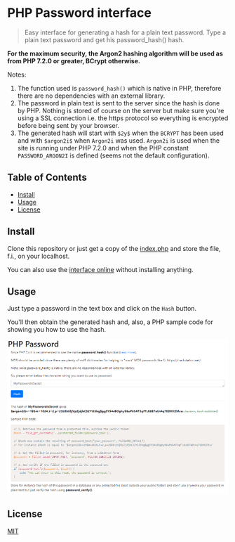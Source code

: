 # PHP Password interface

> Easy interface for generating a hash for a plain text password. Type a plain text password and get his password_hash() hash.

**For the maximum security, the Argon2 hashing algorithm will be used as from PHP 7.2.0 or greater, BCrypt otherwise.**

Notes:

1. The function used is `password_hash()` which is native in PHP, therefore there are no dependencies with an external library.
2. The password in plain text is sent to the server since the hash is done by PHP. Nothing is stored of course on the server but make sure you're using a SSL connection i.e. the https protocol so everything is encrypted before being sent by your browser.
3. The generated hash will start with `$2y$` when the `BCRYPT` has been used and with `$argon2i$` when `Argon2i` was used. `Argon2i` is used when the site is running under PHP 7.2.0 and when the PHP constant `PASSWORD_ARGON2I` is defined (seems not the default configuration).

## Table of Contents

- [Install](#install)
- [Usage](#usage)
- [License](#license)

## Install

Clone this repository or just get a copy of the <a href="https://raw.githubusercontent.com/cavo789/php_password/master/index.php" target="_blank noreferrer noopener">index.php</a> and store the file, f.i., on your localhost.

You can also use the [interface online](https://www.avonture.be/php_password) without installing anything.

## Usage

Just type a password in the text box and click on the `Hash` button.

You'll then obtain the generated hash and, also, a PHP sample code for showing you how to use the hash.

![Interface](images/interface.png)

## License

[MIT](LICENSE)
